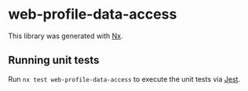 # web-profile-data-access

This library was generated with [Nx](https://nx.dev).

## Running unit tests

Run `nx test web-profile-data-access` to execute the unit tests via [Jest](https://jestjs.io).
